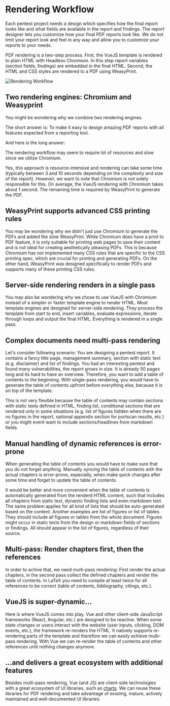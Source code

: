 # Rendering Workflow
Each pentest project needs a design which specifies how the final report looks like and what fields are available in the report and findings.
The report designer lets you customize how your final PDF reports look like.
We do not limit your report look and feel in any way and allow you to customize your reports to your needs.

PDF rendering is a two-step process.
First, the VueJS template is rendered to plain HTML with Headless Chromium. In this step report variables (section fields, findings) are embedded in the final HTML.
Second, the HTML and CSS styles are rendered to a PDF using WeasyPrint.

![Rendering Workflow](/images/render-workflow.drawio.png)


## Two rendering engines: Chromium and Weasyprint
You might be wondering why we combine two rendering engines.

The short answer is: To make it easy to design amazing PDF reports with all features expected from a reporting tool. 

And here is the long answer:

The rendering workflow may seem to require lot of resources and slow since we utilize Chromium.

Yes, this approach is resource-intensive and rendering can take some time (typically between 3 and 10 seconds depending on the complexity and size of the report).
However, we want to note that Chromium is not solely responsible for this. 
On average, the VueJS rendering with Chromium takes about 1 second. The remaining time is required by WeasyPrint to generate the PDF.

## WeasyPrint supports advanced CSS printing rules
You may be wondering why we didn't just use Chromium to generate the PDFs and added the slow WeasyPrint.
While Chromium does have a print to PDF feature, it is only suitable for printing web pages to save their content and is not ideal for creating aesthetically pleasing PDFs. 
This is because Chromium has not implemented many CSS rules that are specific to the CSS printing spec, which are crucial for printing and generating PDFs. On the other hand, WeasyPrint was designed specifically to render PDFs and supports many of these printing CSS rules.

## Server-side rendering renders in a single pass
You may also be wondering why we chose to use VueJS with Chromium instead of a simpler or faster template engine to render HTML. 
Most template engines are designed for server-side rendering.
They process the template from start to end, insert variables, evaluate expressions, iterate through loops and output the final HTML.
Everything is rendered in a single pass.


## Complex documents need multi-pass rendering
Let's consider following scenario: 
You are designing a pentest report. It contains a fancy title page, management summary, section with static text (e.g. disclaimer) and list of findings.
You had an interesting pentest and found many vulnerabilities, the report grows in size. 
It is already 50 pages long and its hard to have an overview.
Therefore, you want to add a table of contents to the beginning. 
With single-pass rendering, you would have to generate the table of contents upfront before everything else, because it is on top of the template.

This is not very flexible because the table of contents may contain sections with static texts defined in HTML, finding list, conditional sections that are rendered only in some situations (e.g. list of figures hidden when there are no figures in the report, optional appendix section for portscan results, etc.) or you might event want to include sections/headlines from markdown fields.

## Manual handling of dynamic references is error-prone
When generating the table of contents you would have to make sure that you do not forget anything.
Manually syncing the table of contents with the actual chapters is error-prone, especially, when make quick changes after some time and forget to update the table of contents.

It would be better and more convenient when the table of contents is automatically generated from the renderd HTML content, such that includes all chapters from static text, dynamic finding lists and even markdown text.
The same problem applies for all kind of lists that should be auto-generated based on the content.
Another examples are list of figures or list of tables.
They should include all figures or tables from the whole document.
Figures might occur in static texts from the design or markdown fields of sections or findings.
All should appear in the list of figures, regardless of their source.

## Multi-pass: Render chapters first, then the references 
In order to achive that, we need multi-pass rendering: 
First render the actual chapters, in the second pass collect the defined chapters and render the table of contents.
In LaTeX you need to compile at least twice for all references to be correct (table of contents, bibliography, citings, etc.).

## VueJS is super-dynamic...
Here is where VueJS comes into play. Vue and other client-side JavaScript frameworks (React, Angular, etc.) are designed to be reactive.
When some state changes or users interact with the website (user inputs, clicking, DOM events, etc.), the framework re-renders the HTML.
It natively supports re-rendering parts of the template and therefore we can easily achieve multi-pass rendering.
With Vue we can re-render the table of contents and other references until nothing changes anymore.

## ...and delivers a great ecosystem with additional features
Besides multi-pass rendering, Vue (and JS) are client-side technologies with a great ecosystem of UI libraries, such as [charts](/designer/charts).
We can reuse these libraries for PDF rendering and take advantage of existing, mature, actively maintained and well-documented UI libraries.
